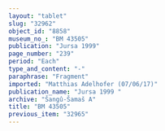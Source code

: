 ```yaml
---
layout: "tablet"
slug: "32962"
object_id: "8858"
museum_no_: "BM 43505"
publication: "Jursa 1999"
page_number: "239"
period: "Each"
type_and_content: "-"
paraphrase: "Fragment"
imported: "Matthias Adelhofer (07/06/17)"
publication_name: "Jursa 1999 "
archive: "Šangû-Šamaš A"
title: "BM 43505"
previous_item: "32965"
---
```

